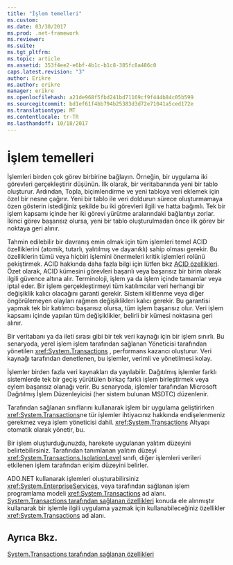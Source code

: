 ```yaml
---
title: "İşlem temelleri"
ms.custom: 
ms.date: 03/30/2017
ms.prod: .net-framework
ms.reviewer: 
ms.suite: 
ms.tgt_pltfrm: 
ms.topic: article
ms.assetid: 353f4ee2-e6bf-4b1c-b1c8-385fc8a486c0
caps.latest.revision: "3"
author: Erikre
ms.author: erikre
manager: erikre
ms.openlocfilehash: a21de968f5fbd241bd71169cf9f444b84c05b599
ms.sourcegitcommit: bd1ef61f4bb794b25383d3d72e71041a5ced172e
ms.translationtype: MT
ms.contentlocale: tr-TR
ms.lasthandoff: 10/18/2017
---
```

# <a name="transaction-fundamentals"></a>İşlem temelleri
İşlemleri birden çok görev birbirine bağlayın. Örneğin, bir uygulama iki görevleri gerçekleştirir düşünün. İlk olarak, bir veritabanında yeni bir tablo oluşturur. Ardından, Topla, biçimlendirme ve yeni tabloya veri eklemek için özel bir nesne çağırır. Yeni bir tablo ile veri doldurun sürece oluşturmamaya özen gösterin istediğiniz şekilde bu iki görevleri ilgili ve hatta bağımlı. Tek bir işlem kapsamı içinde her iki görevi yürütme aralarındaki bağlantıyı zorlar. İkinci görev başarısız olursa, yeni bir tablo oluşturulmadan önce ilk görev bir noktaya geri alınır.  
  
 Tahmin edilebilir bir davranış emin olmak için tüm işlemleri temel ACID özelliklerini (atomik, tutarlı, yalıtılmış ve dayanıklı) sahip olması gerekir. Bu özelliklerin tümü veya hiçbiri işlemini önermeleri kritik işlemleri rolünü pekiştirmek. ACID hakkında daha fazla bilgi için lütfen bkz [ACID özellikleri](http://go.microsoft.com/fwlink/?LinkId=98791). Özet olarak, ACID kümesini görevleri başarılı veya başarısız bir birim olarak ilgili güvence altına alır. Terminoloji, işlem ya da işlem içinde tamamlar veya iptal eder. Bir işlem gerçekleştirmeyi tüm katılımcılar veri herhangi bir değişiklik kalıcı olacağını garanti gerekir. Sistem kilitlenme veya diğer öngörülemeyen olayları rağmen değişiklikleri kalıcı gerekir. Bu garantisi yapmak tek bir katılımcı başarısız olursa, tüm işlem başarısız olur. Veri işlem kapsamı içinde yapılan tüm değişiklikler, belirli bir kümesi noktasına geri alınır.  
  
 Bir veritabanı ya da ileti sırası gibi bir tek veri kaynağı için bir işlem sınırlı. Bu senaryoda, yerel işlem işlem tarafından sağlanan Yöneticisi tarafından yönetilen <xref:System.Transactions> , performans kazancı oluşturur. Veri kaynağı tarafından denetlenen, bu işlemler, verimli ve yönetilmesi kolay.  
  
 İşlemler birden fazla veri kaynakları da yayılabilir. Dağıtılmış işlemler farklı sistemlerde tek bir geçiş yürütülen birkaç farklı işlem birleştirmek veya eylem başarısız olanağı verir. Bu senaryoda, işlemler tarafından Microsoft Dağıtılmış İşlem Düzenleyicisi (her sistem bulunan MSDTC) düzenlenir.  
  
 Tarafından sağlanan sınıflarını kullanarak işlem bir uygulama geliştirirken <xref:System.Transactions>ne tür işlemler ihtiyacınız hakkında endişelenmeniz gerekmez veya işlem yöneticisi dahil. <xref:System.Transactions> Altyapı otomatik olarak yönetir, bu.  
  
 Bir işlem oluşturduğunuzda, harekete uygulanan yalıtım düzeyini belirtebilirsiniz. Tarafından tanımlanan yalıtım düzeyi <xref:System.Transactions.IsolationLevel> sınıfı, diğer işlemleri verileri etkilenen işlem tarafından erişim düzeyini belirler.  
  
 ADO.NET kullanarak işlemleri oluşturabilirsiniz <xref:System.EnterpriseServices>, veya tarafından sağlanan işlem programlama modeli <xref:System.Transactions> ad alanı. [System.Transactions tarafından sağlanan özellikleri](../../../../docs/framework/data/transactions/features-provided-by-system-transactions.md) konuda ele alınmıştır kullanarak bir işlemle ilgili uygulama yazmak için kullanabileceğiniz özellikler <xref:System.Transactions> ad alanı.  
  
## <a name="see-also"></a>Ayrıca Bkz.  
 [System.Transactions tarafından sağlanan özellikleri](../../../../docs/framework/data/transactions/features-provided-by-system-transactions.md)
